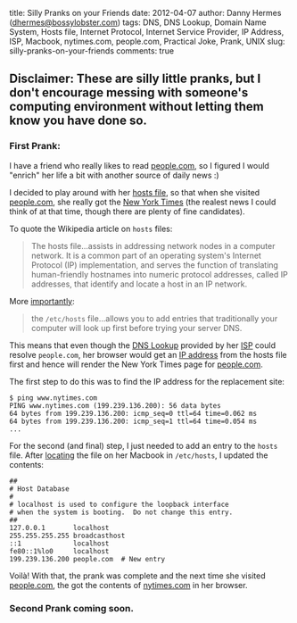 title: Silly Pranks on your Friends
date: 2012-04-07
author: Danny Hermes (dhermes@bossylobster.com)
tags: DNS, DNS Lookup, Domain Name System, Hosts file, Internet Protocol, Internet Service Provider, IP Address, ISP, Macbook, nytimes.com, people.com, Practical Joke, Prank, UNIX
slug: silly-pranks-on-your-friends
comments: true

## Disclaimer: These are silly little pranks, but I don't encourage messing with someone's computing environment without letting them know you have done so.

### First Prank:

I have a friend who really likes to read
[people.com](http://people.com/), so I figured I would "enrich" her life
a bit with another source of daily news :)

I decided to play around with her
[hosts file](http://en.wikipedia.org/wiki/Hosts_(file)#Purpose), so that when
she visited [people.com](http://people.com/), she really got the
[New York Times](http://nytimes.com/) (the realest news I could think of at
that time, though there are plenty of fine candidates).

To quote the Wikipedia article on `hosts` files:

> The hosts file...assists in addressing network nodes in a computer
> network. It is a common part of an operating system's Internet
> Protocol (IP) implementation, and serves the function of translating
> human-friendly hostnames into numeric protocol addresses, called IP
> addresses, that identify and locate a host in an IP network.

More [importantly][source]:

> the `/etc/hosts` file...allows you to add entries that traditionally
> your computer will look up first before trying your server DNS.

This means that even though the
[DNS Lookup](http://en.wikipedia.org/wiki/Domain_Name_System) provided by her
[ISP](http://en.wikipedia.org/wiki/Internet_service_provider) could
resolve `people.com`, her browser would get an
[IP address](http://en.wikipedia.org/wiki/IP_address) from the hosts file
first and hence will render the New York Times page for
[people.com](http://people.com/).

The first step to do this was to find the IP address for the replacement
site:

```
$ ping www.nytimes.com
PING www.nytimes.com (199.239.136.200): 56 data bytes
64 bytes from 199.239.136.200: icmp_seq=0 ttl=64 time=0.062 ms
64 bytes from 199.239.136.200: icmp_seq=1 ttl=64 time=0.054 ms
...
```

For the second (and final) step, I just needed to add an entry to the
`hosts` file. After
[locating](http://en.wikipedia.org/wiki/Hosts_(file)#Location_in_the_file_system)
the file on her Macbook in `/etc/hosts`, I updated the contents:

```
##
# Host Database
#
# localhost is used to configure the loopback interface
# when the system is booting.  Do not change this entry.
##
127.0.0.1       localhost
255.255.255.255 broadcasthost
::1             localhost
fe80::1%lo0     localhost
199.239.136.200 people.com  # New entry
```

Voil&#0224;! With that, the prank was complete and the next time she visited
[people.com](http://people.com/), the got the contents of
[nytimes.com](http://nytimes.com/) in her browser.

### Second Prank coming soon.

[source]: http://www.justincarmony.com/blog/2011/07/27/mac-os-x-lion-etc-hosts-bugs-and-dns-resolution/

